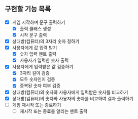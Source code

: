 ## 구현할 기능 목록
- [x] 게임 시작하며 문구 출력하기
  - [x] 출력 클래스 생성
  - [x] 시작 문구 출력
- [x] 상대방(컴퓨터)의 3자리 숫자 정하기
- [x] 사용자에게 값 입력 받기
  - [x] 숫자 입력 멘트 출력
  - [x] 사용자가 입력한 숫자 출력
- [x] 사용자에게 입력받은 값 검증하기
  - [x] 3자리 길이 검증
  - [x] 모두 숫자인지 검증
  - [x] 중복된 숫자 여부 검증
- [x] 상대방(컴퓨터)의 숫자와 사용자에게 입력받은 숫자를 비교하기
- [x] 상대방(컴퓨터)의 숫자와 사용자의 숫자를 비교하여 결과 출력하기
- [ ] 게임 재시작 또는 종료하기
  - [ ] 재시작 또는 종료를 알리는 멘트 출력